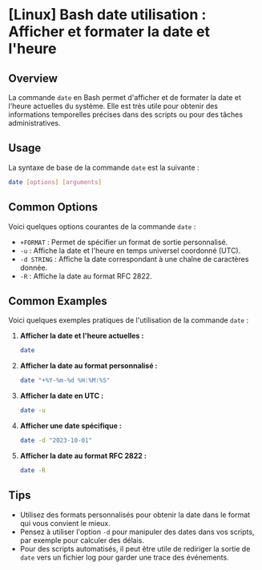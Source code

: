 # [Linux] Bash date utilisation : Afficher et formater la date et l'heure

## Overview
La commande `date` en Bash permet d'afficher et de formater la date et l'heure actuelles du système. Elle est très utile pour obtenir des informations temporelles précises dans des scripts ou pour des tâches administratives.

## Usage
La syntaxe de base de la commande `date` est la suivante :

```bash
date [options] [arguments]
```

## Common Options
Voici quelques options courantes de la commande `date` :

- `+FORMAT` : Permet de spécifier un format de sortie personnalisé.
- `-u` : Affiche la date et l'heure en temps universel coordonné (UTC).
- `-d STRING` : Affiche la date correspondant à une chaîne de caractères donnée.
- `-R` : Affiche la date au format RFC 2822.

## Common Examples
Voici quelques exemples pratiques de l'utilisation de la commande `date` :

1. **Afficher la date et l'heure actuelles :**
   ```bash
   date
   ```

2. **Afficher la date au format personnalisé :**
   ```bash
   date "+%Y-%m-%d %H:%M:%S"
   ```

3. **Afficher la date en UTC :**
   ```bash
   date -u
   ```

4. **Afficher une date spécifique :**
   ```bash
   date -d "2023-10-01"
   ```

5. **Afficher la date au format RFC 2822 :**
   ```bash
   date -R
   ```

## Tips
- Utilisez des formats personnalisés pour obtenir la date dans le format qui vous convient le mieux.
- Pensez à utiliser l'option `-d` pour manipuler des dates dans vos scripts, par exemple pour calculer des délais.
- Pour des scripts automatisés, il peut être utile de rediriger la sortie de `date` vers un fichier log pour garder une trace des événements.